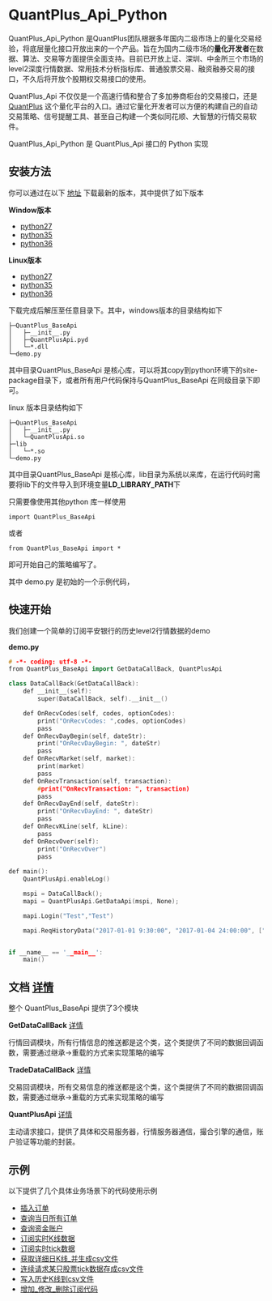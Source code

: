 # QuantPlus_Api_Python

QuantPlus_Api_Python 是QuantPlus团队根据多年国内二级市场上的量化交易经验，将底层量化接口开放出来的一个产品。旨在为国内二级市场的**量化开发者**在数据、算法、交易等方面提供全面支持。目前已开放上证、深圳、中金所三个市场的level2深度行情数据、常用技术分析指标库、普通股票交易、融资融券交易的接口，不久后将开放个股期权交易接口的使用。

QuantPlus_Api 不仅仅是一个高速行情和整合了多加券商柜台的交易接口，还是 [QuantPlus](http://www.quantplus.com.cn/"QuantPlus") 这个量化平台的入口。通过它量化开发者可以方便的构建自己的自动交易策略、信号提醒工具、甚至自己构建一个类似同花顺、大智慧的行情交易软件。

QuantPlus_Api_Python 是 QuantPlus_Api 接口的 Python 实现

## 安装方法

你可以通过在以下 [地址](https://github.com/abramwang/QuantPlusApi_Python/tree/master/download "下载地址")  下载最新的版本，其中提供了如下版本

**Window版本**

* [python27](https://github.com/abramwang/QuantPlusApi_Python/blob/master/download/win_python27_x64.rar "python27")
* [python35](https://github.com/abramwang/QuantPlusApi_Python/blob/master/download/linux_python35_x64.rar "python35")
* [python36](https://github.com/abramwang/QuantPlusApi_Python/blob/master/download/linux_python36_x64.rar "python36")

 **Linux版本**

* [python27](https://github.com/abramwang/QuantPlusApi_Python/blob/master/download/linux_python27_x64.rar "python27_linux")
* [python35](https://github.com/abramwang/QuantPlusApi_Python/blob/master/download/linux_python35_x64.rar "python35_linux")
* [python36](https://github.com/abramwang/QuantPlusApi_Python/blob/master/download/linux_python36_x64.rar "python36_linux")


下载完成后解压至任意目录下。其中，windows版本的目录结构如下

```
├─QuantPlus_BaseApi
│	├─__init__.py
│	├─QuantPlusApi.pyd
│	└─*.dll
└─demo.py
```

其中目录QuantPlus_BaseApi 是核心库，可以将其copy到python环境下的site-package目录下，或者所有用户代码保持与QuantPlus_BaseApi 在同级目录下即可。

linux 版本目录结构如下

```
├─QuantPlus_BaseApi
│	├─__init__.py
│	└─QuantPlusApi.so
├─lib
│	└─*.so
└─demo.py
```
其中目录QuantPlus_BaseApi 是核心库，lib目录为系统以来库，在运行代码时需要将lib下的文件导入到环境变量**LD_LIBRARY_PATH**下

只需要像使用其他python 库一样使用

```
import QuantPlus_BaseApi
```

 或者 

```
from QuantPlus_BaseApi import *
```

即可开始自己的策略编写了。

其中 demo.py 是初始的一个示例代码，

## 快速开始

我们创建一个简单的订阅平安银行的历史level2行情数据的demo

**demo.py**

```c++
# -*- coding: utf-8 -*-
from QuantPlus_BaseApi import GetDataCallBack, QuantPlusApi

class DataCallBack(GetDataCallBack):
	def __init__(self):
		super(DataCallBack, self).__init__()

	def OnRecvCodes(self, codes, optionCodes):
		print("OnRecvCodes: ",codes, optionCodes)
		pass
	def OnRecvDayBegin(self, dateStr):
		print("OnRecvDayBegin: ", dateStr)
		pass
	def OnRecvMarket(self, market):
		print(market)
		pass
	def OnRecvTransaction(self, transaction):
		#print("OnRecvTransaction: ", transaction)
		pass
	def OnRecvDayEnd(self, dateStr):
		print("OnRecvDayEnd: ", dateStr)
		pass
	def OnRecvKLine(self, kLine):
		pass
	def OnRecvOver(self):
		print("OnRecvOver")
		pass
		
def main():
	QuantPlusApi.enableLog()

	mspi = DataCallBack();
	mapi = QuantPlusApi.GetDataApi(mspi, None);

	mapi.Login("Test","Test")

	mapi.ReqHistoryData("2017-01-01 9:30:00", "2017-01-04 24:00:00", ["000782.SZ", "600000.SH", "600004.SH"], False)


if __name__ == '__main__':
	main()
```


## 文档 [详情](https://github.com/abramwang/QuantPlusApi_Python/tree/master/doc "详情")

整个 QuantPlus_BaseApi 提供了3个模块

**GetDataCallBack** [详情](https://github.com/abramwang/QuantPlusApi_Python/blob/master/doc/GetDataCallBack.md "详情")

行情回调模块，所有行情信息的推送都是这个类，这个类提供了不同的数据回调函数，需要通过继承->重载的方式来实现策略的编写

**TradeDataCallBack** [详情](https://github.com/abramwang/QuantPlusApi_Python/blob/master/doc/TradeDataCallBack.md "详情")

交易回调模块，所有交易信息的推送都是这个类，这个类提供了不同的数据回调函数，需要通过继承->重载的方式来实现策略的编写

**QuantPlusApi** [详情](https://github.com/abramwang/QuantPlusApi_Python/blob/master/doc/QuantPlusApi.md "详情")

主动请求接口，提供了具体和交易服务器，行情服务器通信，撮合引擎的通信，账户验证等功能的封装。

## 示例
以下提供了几个具体业务场景下的代码使用示例
* [插入订单](https://github.com/abramwang/QuantPlusApi_Python/blob/master/doc/demo/%E6%8F%92%E5%85%A5%E8%AE%A2%E5%8D%95.md)
* [查询当日所有订单](https://github.com/abramwang/QuantPlusApi_Python/blob/master/doc/demo/%E6%9F%A5%E8%AF%A2%E5%BD%93%E6%97%A5%E6%89%80%E6%9C%89%E8%AE%A2%E5%8D%95.md)
* [查询资金账户](https://github.com/abramwang/QuantPlusApi_Python/blob/master/doc/demo/%E6%9F%A5%E8%AF%A2%E8%B5%84%E9%87%91%E8%B4%A6%E6%88%B7.md)
* [订阅实时K线数据](https://github.com/abramwang/QuantPlusApi_Python/blob/master/doc/demo/%E8%AE%A2%E9%98%85%E5%AE%9E%E6%97%B6K%E7%BA%BF%E6%95%B0%E6%8D%AE.md)
* [订阅实时tick数据](https://github.com/abramwang/QuantPlusApi_Python/blob/master/doc/demo/%E8%AE%A2%E9%98%85%E5%AE%9E%E6%97%B6tick%E6%95%B0%E6%8D%AE.md)
* [获取详细日K线_并生成csv文件](https://github.com/abramwang/QuantPlusApi_Python/blob/master/doc/demo/%E8%8E%B7%E5%8F%96%E8%AF%A6%E7%BB%86%E6%97%A5K%E7%BA%BF_%E5%B9%B6%E7%94%9F%E6%88%90csv%E6%96%87%E4%BB%B6.md)
* [连续请求某只股票tick数据存成csv文件](https://github.com/abramwang/QuantPlusApi_Python/blob/master/doc/demo/%E8%BF%9E%E7%BB%AD%E8%AF%B7%E6%B1%82%E6%9F%90%E5%8F%AA%E8%82%A1%E7%A5%A8tick%E6%95%B0%E6%8D%AE%E5%AD%98%E6%88%90csv%E6%96%87%E4%BB%B6.md/)
* [写入历史K线到csv文件](https://github.com/abramwang/QuantPlusApi_Python/blob/master/doc/demo/%E5%86%99%E5%85%A5%E5%8E%86%E5%8F%B2K%E7%BA%BF%E5%88%B0csv%E6%96%87%E4%BB%B6.md)
* [增加_修改_删除订阅代码](https://github.com/abramwang/QuantPlusApi_Python/blob/master/doc/demo/%E5%A2%9E%E5%8A%A0_%E4%BF%AE%E6%94%B9_%E5%88%A0%E9%99%A4%E8%AE%A2%E9%98%85%E4%BB%A3%E7%A0%81.md)